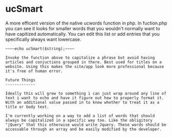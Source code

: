 ucSmart
=======

A more efficent version of the native ucwords function in php. In fuction.php you can see it looks for smaller words that you wouldn't normally want to have capitized automatically. You can edit this list or add entries that you specifically always want lowercase.

~~~~include_once"function.php";~~~~
~~~~echo ucSmart($string);~~~~

Invoke the function above to capitalize a phrase but avoid having articles and conjuctions grouped in there. Best used for titles on a website. Using this makes the site/app look more professional because it's free of human error.

Future Things
-------------

Ideally this will grow to something i can just wrap around any line of text i want to echo and have it figure out how to properly format it. With an additional value passed in to know whether to treat it as a title or body text.

I'm currently working on a way to add a list of words that should always be capitalized in a specific way too. Like the obligitory "jQuery" that this otherwise would write Jquery. These words should be accessable through an array and be easily modified by the developer.
